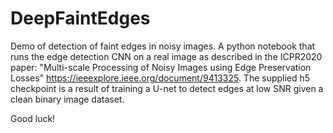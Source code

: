 # DeepFaintEdges

Demo of detection of faint edges in noisy images. A python notebook that runs the edge detection CNN on a real image as described in the ICPR2020 paper: "Multi-scale Processing of Noisy Images using Edge Preservation Losses" https://ieeexplore.ieee.org/document/9413325. The supplied h5 checkpoint is a result of training a U-net to detect edges at low SNR given a clean binary image dataset.

Good luck!
